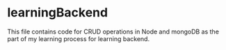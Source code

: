 # learningBackend
This file contains code for CRUD operations in Node and mongoDB as the part of my learning process for learning backend.
